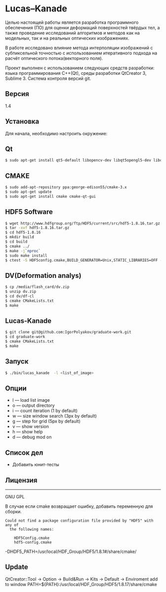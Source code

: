 # Lucas–Kanade

Целью настоящей работы является разработка программного обеспечения (ПО) для оценки деформаций поверхностей твёрдых тел, а также проведение исследований алгоритмов и методов как на модельных, так и на реальных оптических изображениях.

В работе исследовано влияние метода интерполяции изображений с субпиксельной точностью с использованием итеративного подхода на расчёт оптического потока(векторного поля).

Проект выполнен с использованием следующих средств разработки: языка программирования C++(Qt), среды разработки QtCreator 3, Sublime 3. Система контроля версий git.

## Версия
1.4
## Установка
Для начала, необходимо настроить окружение:
## Qt
```sh
$ sudo apt-get install qt5-default libopencv-dev libqt5opengl5-dev libqt5quick5 qtcreator libnglib-dev  libarchive-dev libqt5webkit5-dev 
```
## CMAKE
```sh
$ sudo add-apt-repository ppa:george-edison55/cmake-3.x
$ sudo apt-get update
$ sudo apt-get install cmake cmake-qt-gui
```
## HDF5 Software
```sh
$ wget http://www.hdfgroup.org/ftp/HDF5/current/src/hdf5-1.8.16.tar.gz
$ tar -xvf hdf5-1.8.16.tar.gz
$ cd hdf5-1.8.16
$ mkdir build
$ cd build
$ cmake ../
$ make -j`nproc`
$ sudo make install
$ ctest -S HDF5config.cmake,BUILD_GENERATOR=Unix,STATIC_LIBRARIES=OFF -C Release -V -O hdf5.log
```
## DV(Deformation analys)
```sh
$ cp /media/flash_card/dv.zip
$ unzip dv.zip
$ cd dv/df-cl
$ cmake CMakeLists.txt
$ make
```
## Lucas-Kanade
```sh
$ git clone git@github.com:IgorPolyakov/graduate-work.git
$ cd graduate-work
$ cmake CMakeLists.txt
$ make
```
## Запуск
```sh
$ ./bin/lucas_kanade  -l <list_of_image>
```
## Опции
 - l — load list image
 - o — output directory
 - i — count iteration (1 by default)
 - w — size window search (3px by default)
 - g — step for grid (5px by default)
 - v — show version
 - h — show help
 - d — debug mod on

## Список дел
 - Добавить юнит-тесты

## Лицензия
----
GNU GPL

В случае если cmake возвращает ошибку, добавить переменную для сборки.
```
Could not find a package configuration file provided by "HDF5" with any of
  the following names:

    HDF5Config.cmake
    hdf5-config.cmake
```
-DHDF5_PATH=/usr/local/HDF_Group/HDF5/1.8.1#/share/cmake/

## Update
QtCreator::Tool -> Option -> Build&Run -> Kits -> Default -> Enviroment
add to window PATH=${PATH}:/usr/local/HDF_Group/HDF5/1.8.17/share/cmake

